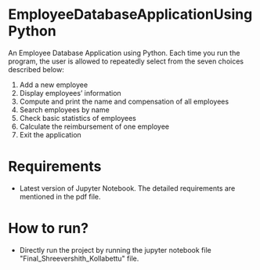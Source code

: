 # EmployeeDatabaseApplicationUsingPython
An Employee Database Application using Python. 
Each time you run the program, the user is allowed to repeatedly select from
the seven choices described below:
1. Add a new employee
2. Display employees’ information
3. Compute and print the name and compensation of all employees
4. Search employees by name
5. Check basic statistics of employees
6. Calculate the reimbursement of one employee
7. Exit the application

# Requirements
- Latest version of Jupyter Notebook. The detailed requirements are mentioned in the pdf file.

# How to run?
- Directly run the project by running the jupyter notebook file "Final_Shreevershith_Kollabettu" file.
